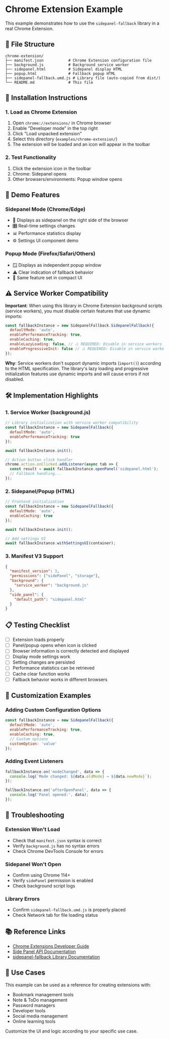 # Chrome Extension Example

This example demonstrates how to use the `sidepanel-fallback` library in a real
Chrome Extension.

## 📁 File Structure

```
chrome-extension/
├── manifest.json           # Chrome Extension configuration file
├── background.js           # Background service worker
├── sidepanel.html          # Sidepanel display HTML
├── popup.html              # Fallback popup HTML
├── sidepanel-fallback.umd.js # Library file (auto-copied from dist/)
└── README.md               # This file
```

## 🚀 Installation Instructions

### 1. Load as Chrome Extension

1. Open `chrome://extensions/` in Chrome browser
2. Enable "Developer mode" in the top right
3. Click "Load unpacked extension"
4. Select this directory (`examples/chrome-extension/`)
5. The extension will be loaded and an icon will appear in the toolbar

### 2. Test Functionality

1. Click the extension icon in the toolbar
2. Chrome: Sidepanel opens
3. Other browsers/environments: Popup window opens

## 🎯 Demo Features

### Sidepanel Mode (Chrome/Edge)

- 📱 Displays as sidepanel on the right side of the browser
- 🎛️ Real-time settings changes
- 📊 Performance statistics display
- ⚙️ Settings UI component demo

### Popup Mode (Firefox/Safari/Others)

- 🪟 Displays as independent popup window
- ⚠️ Clear indication of fallback behavior
- 🔄 Same feature set in compact UI

## ⚠️ Service Worker Compatibility

**Important**: When using this library in Chrome Extension background scripts
(service workers), you must disable certain features that use dynamic imports:

```javascript
const fallbackInstance = new SidepanelFallback.SidepanelFallback({
  defaultMode: 'auto',
  enablePerformanceTracking: true,
  enableCaching: true,
  enableLazyLoading: false, // ⚠️ REQUIRED: Disable in service workers
  enableProgressiveInit: false // ⚠️ REQUIRED: Disable in service workers
});
```

**Why**: Service workers don't support dynamic imports (`import()`) according to
the HTML specification. The library's lazy loading and progressive
initialization features use dynamic imports and will cause errors if not
disabled.

## 🛠️ Implementation Highlights

### 1. Service Worker (background.js)

```javascript
// Library initialization with service worker compatibility
const fallbackInstance = new SidepanelFallback({
  defaultMode: 'auto',
  enablePerformanceTracking: true
});

await fallbackInstance.init();

// Action button click handler
chrome.action.onClicked.addListener(async tab => {
  const result = await fallbackInstance.openPanel('sidepanel.html');
  // Fallback handling...
});
```

### 2. Sidepanel/Popup (HTML)

```javascript
// Frontend initialization
const fallbackInstance = new SidepanelFallback({
  defaultMode: 'auto',
  enableCaching: true
});

await fallbackInstance.init();

// Add settings UI
await fallbackInstance.withSettingsUI(container);
```

### 3. Manifest V3 Support

```json
{
  "manifest_version": 3,
  "permissions": ["sidePanel", "storage"],
  "background": {
    "service_worker": "background.js"
  },
  "side_panel": {
    "default_path": "sidepanel.html"
  }
}
```

## 📋 Testing Checklist

- [ ] Extension loads properly
- [ ] Panel/popup opens when icon is clicked
- [ ] Browser information is correctly detected and displayed
- [ ] Display mode settings work
- [ ] Setting changes are persisted
- [ ] Performance statistics can be retrieved
- [ ] Cache clear function works
- [ ] Fallback behavior works in different browsers

## 🔧 Customization Examples

### Adding Custom Configuration Options

```javascript
const fallbackInstance = new SidepanelFallback({
  defaultMode: 'auto',
  enablePerformanceTracking: true,
  enableCaching: true,
  // Custom options
  customOption: 'value'
});
```

### Adding Event Listeners

```javascript
fallbackInstance.on('modeChanged', data => {
  console.log(`Mode changed: ${data.oldMode} → ${data.newMode}`);
});

fallbackInstance.on('afterOpenPanel', data => {
  console.log('Panel opened:', data);
});
```

## 🐛 Troubleshooting

### Extension Won't Load

- Check that `manifest.json` syntax is correct
- Verify `background.js` has no syntax errors
- Check Chrome DevTools Console for errors

### Sidepanel Won't Open

- Confirm using Chrome 114+
- Verify `sidePanel` permission is enabled
- Check background script logs

### Library Errors

- Confirm `sidepanel-fallback.umd.js` is properly placed
- Check Network tab for file loading status

## 📚 Reference Links

- [Chrome Extensions Developer Guide](https://developer.chrome.com/docs/extensions/)
- [Side Panel API Documentation](https://developer.chrome.com/docs/extensions/reference/sidePanel/)
- [sidepanel-fallback Library Documentation](../../docs/usage.md)

## 🎉 Use Cases

This example can be used as a reference for creating extensions with:

- Bookmark management tools
- Note & ToDo management
- Password managers
- Developer tools
- Social media management
- Online learning tools

Customize the UI and logic according to your specific use case.
